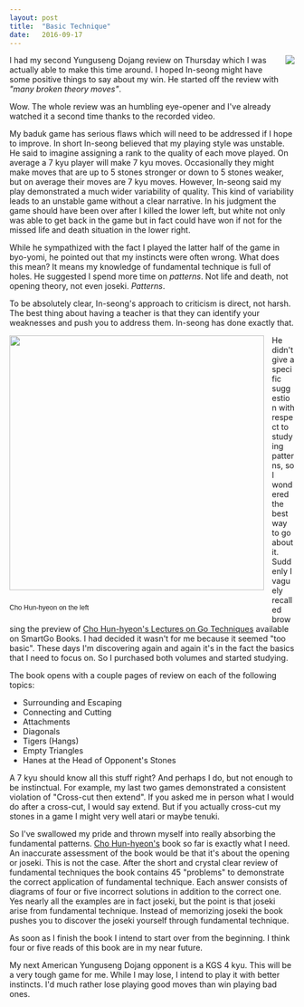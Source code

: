 ```yaml
---
layout: post
title:  "Basic Technique"
date:   2016-09-17
---
```


<image style="float: right; margin-left: 1em; margin-bottom: 0.5em"
       src="http://swannodette.github.io/baduk/assets/images/crosscut.png"></image>

I had my second Yunguseng Dojang review on Thursday which I was
actually able to make this time around. I hoped In-seong might have
some positive things to say about my win. He started off the review
with *"many broken theory moves"*.

Wow. The whole review was an humbling eye-opener and I've already
watched it a second time thanks to the recorded video.

My baduk game has serious flaws which will need to be addressed if I
hope to improve. In short In-seong believed that my playing style was
unstable. He said to imagine assigning a rank to the quality of
each move played. On average a 7 kyu player will make 7 kyu
moves. Occasionally they might make moves that are up to 5 stones
stronger or down to 5 stones weaker, but on average their moves are 7
kyu moves. However, In-seong said my play demonstrated a much
wider variability of quality. This kind of variability leads to an unstable game
without a clear narrative. In his judgment the game should have been
over after I killed the lower left, but white not only was able to get
back in the game but in fact could have won if not for the missed life
and death situation in the lower right.

While he sympathized with the fact I played the latter half of the
game in byo-yomi, he pointed out that my instincts were often
wrong. What does this mean? It means my knowledge of fundamental
technique is full of holes. He suggested I spend more time on
*patterns*. Not life and death, not opening theory, not even
joseki. *Patterns*.

To be absolutely clear, In-seong's approach to criticism is direct, not
harsh. The best thing about having a teacher is that they can identify
your weaknesses and push you to address them. In-seong has done
exactly that.

<div style="float: left; margin-right: 1em; margin-bottom: 0.5em">
<image width="450"
       src="http://swannodette.github.io/baduk/assets/images/cho_hun_hyeon.jpg"></image>
<p style="padding-top: 1em; font-size: 12px; font-family: sans-serif;">
Cho Hun-hyeon on the left
</p>
</div>

He didn't give a specific suggestion with respect to studying
patterns, so I wondered the best way to go about it. Suddenly I
vaguely recalled browsing the preview of
[Cho Hun-hyeon's Lectures on Go Techniques](http://senseis.xmp.net/?ChoHunHyeonsLecturesOnGoTechniques)
available on SmartGo Books. I had decided it wasn't for me because it
seemed "too basic". These days I'm discovering again and again it's in
the fact the basics that I need to focus on. So I purchased both
volumes and started studying.

The book opens with a couple pages of review on each of the following
topics:

* Surrounding and Escaping
* Connecting and Cutting
* Attachments
* Diagonals
* Tigers (Hangs)
* Empty Triangles
* Hanes at the Head of Opponent's Stones

A 7 kyu should know all this stuff right? And perhaps I do, but not
enough to be instinctual. For example, my last two games demonstrated
a consistent violation of "Cross-cut then extend". If you asked me in
person what I would do after a cross-cut, I would say extend. But if
you actually cross-cut my stones in a game I might very well atari or
maybe tenuki.

So I've swallowed my pride and thrown myself into really absorbing the
fundamental
patterns. [Cho Hun-hyeon's](http://senseis.xmp.net/?ChoHunHyeon) book
so far is exactly what I need. An inaccurate assessment of the book
would be that it's about the opening or joseki. This is not the
case. After the short and crystal clear review of fundamental
techniques the book contains 45 "problems" to demonstrate the correct
application of fundamental technique. Each answer consists of diagrams
of four or five incorrect solutions in addition to the correct
one. Yes nearly all the examples are in fact joseki, but the point is
that joseki arise from fundamental technique. Instead of memorizing
joseki the book pushes you to discover the joseki yourself through
fundamental technique.

As soon as I finish the book I intend to start over from the
beginning. I think four or five reads of this book are in my near
future.

My next American Yunguseng Dojang opponent is a KGS 4 kyu. This will
be a very tough game for me. While I may lose, I intend to play it
with better instincts. I'd much rather lose playing good moves than win
playing bad ones.
